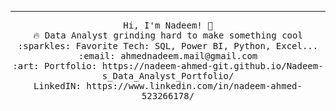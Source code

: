 <img src=""/>
 <hr></hr>
<p align="center">
  <samp>
    Hi, I'm Nadeem! 👋 <br>
    🔥 Data Analyst grinding hard to make something cool  <br>
    :sparkles: Favorite Tech: SQL, Power  BI, Python, Excel... <br>
    :email:	ahmednadeem.mail@gmail.com <br>
    :art: Portfolio: https://nadeem-ahmed-git.github.io/Nadeem-s_Data_Analyst_Portfolio/ <br>
                LinkedIN: https://www.linkedin.com/in/nadeem-ahmed-523266178/ <br>
  </samp>
</p>
